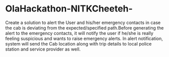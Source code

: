 # OlaHackathon-NITKCheeteh-
Create a solution to alert the User and his/her emergency contacts in case the cab is deviating from the expected/specified path.Before generating the alert to the emergency contacts, it will notify the user if he/she is really feeling suspicious and wants to raise emergency alerts. In alert notification, system will send the Cab location along with trip details to local police station and service provider as well.
